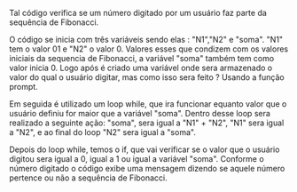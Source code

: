 Tal código verifica se um número digitado por um usuário faz parte da sequência de Fibonacci.

O código se inicia com três variáveis sendo elas : "N1","N2" e "soma". "N1" tem o valor 01 e "N2" o valor 0. Valores esses que condizem com os valores iniciais da sequencia de Fibonacci, a variável "soma" também tem como valor inicia 0. Logo após é criado uma variável onde sera armazenado o valor do qual o usuário digitar, mas como isso sera feito ? Usando a função prompt.

Em seguida é utilizado um loop while, que ira funcionar equanto valor que o usuário definiu for maior que a variável "soma". Dentro desse loop sera realizado a seguinte ação: "soma", sera igual a "N1" + "N2", "N1" sera igual a "N2", e ao final do loop "N2" sera igual a "soma".

Depois do loop while, temos o if, que vai verificar se o valor que o usuário digitou sera igual a 0, igual a 1 ou igual a variável "soma". Conforme o número digitado o código exibe uma mensagem dizendo se aquele número pertence ou não a sequência de Fibonacci.    
